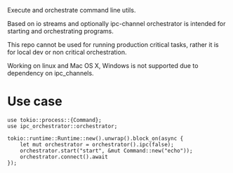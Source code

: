 Execute and orchestrate command line utils.

Based on io streams and optionally ipc-channel orchestrator is intended for starting and orchestrating programs.

This repo cannot be used for running production critical tasks, rather it is for local dev or non critical orchestration.

Working on linux and Mac OS X, Windows is not supported due to dependency on ipc_channels.

# Use case
```
use tokio::process::{Command};
use ipc_orchestrator::orchestrator;

tokio::runtime::Runtime::new().unwrap().block_on(async {
	let mut orchestrator = orchestrator().ipc(false);
    orchestrator.start("start", &mut Command::new("echo"));
    orchestrator.connect().await
});
```
